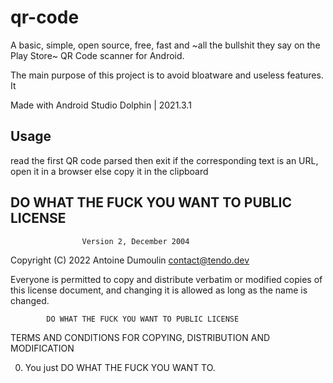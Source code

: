 # qr-code
A basic, simple, open source, free, fast and ~all the bullshit they say on the Play Store~ QR Code scanner for Android.

The main purpose of this project is to avoid bloatware and useless features. 
It 

Made with Android Studio Dolphin | 2021.3.1

## Usage
read the first QR code parsed then exit 
if the corresponding text is an URL, open it in a browser 
else copy it in the clipboard 


##  DO WHAT THE FUCK YOU WANT TO PUBLIC LICENSE 
                    Version 2, December 2004 

 Copyright (C) 2022 Antoine Dumoulin <contact@tendo.dev> 

 Everyone is permitted to copy and distribute verbatim or modified 
 copies of this license document, and changing it is allowed as long 
 as the name is changed. 

            DO WHAT THE FUCK YOU WANT TO PUBLIC LICENSE 
   TERMS AND CONDITIONS FOR COPYING, DISTRIBUTION AND MODIFICATION 

  0. You just DO WHAT THE FUCK YOU WANT TO.
